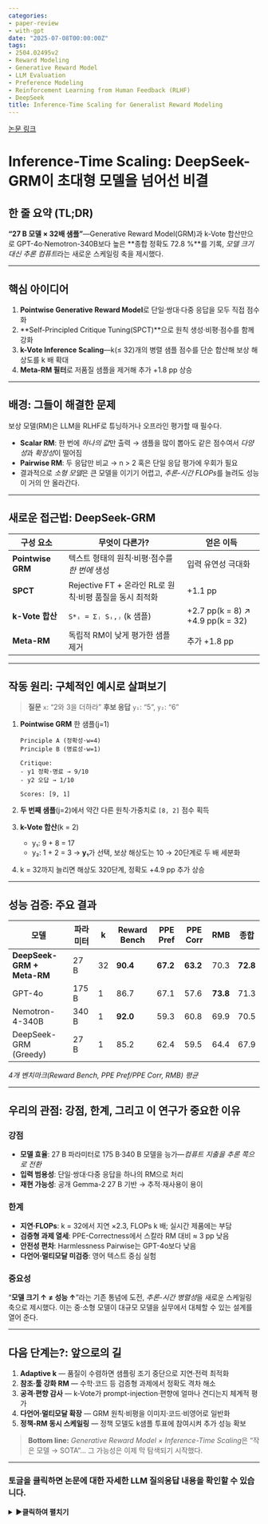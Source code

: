 ```yaml
---
categories:
- paper-review
- with-gpt
date: "2025-07-08T00:00:00Z"
tags:
- 2504.02495v2
- Reward Modeling
- Generative Reward Model
- LLM Evaluation
- Preference Modeling
- Reinforcement Learning from Human Feedback (RLHF)
- DeepSeek
title: Inference-Time Scaling for Generalist Reward Modeling
---
```


[논문 링크](https://arxiv.org/abs/2504.02495v2)


# Inference-Time Scaling: DeepSeek-GRM이 초대형 모델을 넘어선 비결

## 한 줄 요약 (TL;DR)

**“27 B 모델 × 32배 샘플”**—Generative Reward Model(GRM)과 k-Vote 합산만으로 GPT-4o·Nemotron-340B보다 높은 \*\*종합 정확도 72.8 %\*\*를 기록, *모델 크기 대신 추론 컴퓨트*라는 새로운 스케일링 축을 제시했다.

---

## 핵심 아이디어

1. **Pointwise Generative Reward Model**로 단일·쌍대·다중 응답을 모두 직접 점수화
2. \*\*Self-Principled Critique Tuning(SPCT)\*\*으로 원칙 생성·비평·점수를 함께 강화
3. **k-Vote Inference Scaling**—k(≤ 32)개의 병렬 샘플 점수를 단순 합산해 보상 해상도를 k 배 확대
4. **Meta-RM 필터**로 저품질 샘플을 제거해 추가 +1.8 pp 상승

---

## 배경: 그들이 해결한 문제

보상 모델(RM)은 LLM을 RLHF로 튜닝하거나 오프라인 평가할 때 필수다.

* **Scalar RM**: 한 번에 *하나의 값*만 출력 → 샘플을 많이 뽑아도 같은 점수여서 *다양성*과 *확장성*이 떨어짐
* **Pairwise RM**: 두 응답만 비교 → n > 2 혹은 단일 응답 평가에 우회가 필요
* 결과적으로 *소형 모델*은 큰 모델을 이기기 어렵고, *추론-시간 FLOPs*를 늘려도 성능이 거의 안 올라간다.

---

## 새로운 접근법: **DeepSeek-GRM**

| 구성 요소         | 무엇이 다른가?                                          | 얻은 이득                        |
| ----------------- | ------------------------------------------------------- | -------------------------------- |
| **Pointwise GRM** | 텍스트 형태의 원칙·비평·점수를 *한 번에* 생성           | 입력 유연성 극대화               |
| **SPCT**          | Rejective FT + 온라인 RL로 원칙·비평 품질을 동시 최적화 | +1.1 pp                          |
| **k-Vote 합산**   | `S*ᵢ = Σⱼ Sᵢ,ⱼ` (k 샘플)                                | +2.7 pp(k = 8) ↗ +4.9 pp(k = 32) |
| **Meta-RM**       | 독립적 RM이 낮게 평가한 샘플 제거                       | 추가 +1.8 pp                     |

---

## 작동 원리: 구체적인 예시로 살펴보기

> **질문** `x`: “2와 3을 더하라”
> **후보 응답** `y₁`: “5”, `y₂`: “6”

1. **Pointwise GRM** 한 샘플(j=1)

   ```
   Principle A (정확성·w=4)
   Principle B (명료성·w=1)

   Critique:
   - y1 정확·명료 → 9/10
   - y2 오답 → 1/10

   Scores: [9, 1]
   ```
2. **두 번째 샘플**(j=2)에서 약간 다른 원칙·가중치로 `[8, 2]` 점수 획득
3. **k-Vote 합산**(k = 2)

   * y₁: 9 + 8 = 17
   * y₂: 1 + 2 = 3
     → **y₁**가 선택, 보상 해상도는 10 → 20단계로 두 배 세분화
4. k = 32까지 늘리면 해상도 320단계, 정확도 +4.9 pp 추가 상승

---

## 성능 검증: 주요 결과

| 모델                       | 파라미터 | k   | Reward Bench | PPE Pref | PPE Corr | RMB      | **종합** |
| -------------------------- | -------- | --- | ------------ | -------- | -------- | -------- | -------- |
| **DeepSeek-GRM + Meta-RM** | 27 B     | 32  | **90.4**     | **67.2** | **63.2** | 70.3     | **72.8** |
| GPT-4o                     | 175 B    | 1   | 86.7         | 67.1     | 57.6     | **73.8** | 71.3     |
| Nemotron-4-340B            | 340 B    | 1   | **92.0**     | 59.3     | 60.8     | 69.9     | 70.5     |
| DeepSeek-GRM (Greedy)      | 27 B     | 1   | 85.2         | 62.4     | 59.5     | 64.4     | 67.9     |

*4개 벤치마크(Reward Bench, PPE Pref/PPE Corr, RMB) 평균*

---

## 우리의 관점: 강점, 한계, 그리고 이 연구가 중요한 이유

### 강점

* **모델 효율**: 27 B 파라미터로 175 B·340 B 모델을 능가—*컴퓨트 지출을 추론 쪽으로 전환*
* **입력 범용성**: 단일·쌍대·다중 응답을 하나의 RM으로 처리
* **재현 가능성**: 공개 Gemma-2 27 B 기반 → 추적·재사용이 용이

### 한계

* **지연·FLOPs**: k = 32에서 지연 ×2.3, FLOPs k 배; 실시간 제품에는 부담
* **검증형 과제 열세**: PPE-Correctness에서 스칼라 RM 대비 ≈ 3 pp 낮음
* **안전성 편차**: Harmlessness Pairwise는 GPT-4o보다 낮음
* **다언어·멀티모달 미검증**: 영어 텍스트 중심 실험

### 중요성

“**모델 크기 ↑ ≠ 성능 ↑**”라는 기존 통념에 도전, *추론-시간 병렬성*을 새로운 스케일링 축으로 제시했다. 이는 중·소형 모델이 대규모 모델을 실무에서 대체할 수 있는 설계를 열어 준다.

---

## 다음 단계는?: 앞으로의 길

1. **Adaptive k** — 품질이 수렴하면 샘플링 조기 중단으로 지연·전력 최적화
2. **참조·툴 강화 RM** — 수학·코드 등 검증형 과제에서 정확도 격차 해소
3. **공격·편향 감사** — k-Vote가 prompt-injection·편향에 얼마나 견디는지 체계적 평가
4. **다언어·멀티모달 확장** — GRM 원칙·비평을 이미지·코드·비영어로 일반화
5. **정책-RM 동시 스케일링** — 정책 모델도 k샘플 투표에 참여시켜 추가 성능 확보

> **Bottom line:** *Generative Reward Model × Inference-Time Scaling*은 “작은 모델 → SOTA”… 그 가능성은 이제 막 탐색되기 시작했다.


---

### 토글을 클릭하면 논문에 대한 자세한 LLM 질의응답 내용을 확인할 수 있습니다.

<details markdown="block">
<summary>▶️<strong>클릭하여 펼치기</strong></summary>


# 프롬프트 1.1.1 (연구의 공백)

```
"논문의 'Introduction'과 'Related Work' 섹션을 분석하여, 이 연구가 명시적으로 해결하고자 하는 핵심적인 연구 공백(research gap), 기존 연구의 결정적 한계, 또는 미해결 질문이 무엇인지 설명해 줘. 저자들이 설명하는, 이 논문 출판 시점의 '최신 기술(state of the art)'은 어떤 상태였는지 요약해 줘."
```

**핵심 요약 (3 줄)**

* **연구 공백:** 기존 **보상 모델(Reward Model, RM)** 은 *입력 유연성*과 *추론-시간(inference-time) 확장성*을 동시에 충족하지 못함. 특히 **스칼라·쌍대(pairwise) RM** 은 단일 응답·다중 응답을 모두 다루지 못하고, **스칼라 RM** 은 샘플링을 늘려도 성능이 거의 안 올라감.
* **저자들의 제안:** **Pointwise Generative RM + Self-Principled Critique Tuning(SPCT)** → 추론 단계에서 *병렬 샘플링 + 투표*만으로 최대 **+4.9 pp** 상승(**27 B 모델 기준, k = 32**).
* **당시 SOTA:** GPT-4o(71.3), Nemotron-4-340B(70.5) 등 초대형·스칼라 기반이 우세했으나, **DeepSeek-GRM-27B(+Meta RM)** 가 **72.8**로 더 높은 종합 점수를 달성하며 *모델 크기가 아닌 추론-시간 컴퓨트*로 SOTA를 갱신.

---

## 1. 연구 공백(Research Gap) 상세

| 범주               | 기존 접근                           | 결정적 한계                                          | 본 논문의 해결 전략                                 |
| ------------------ | ----------------------------------- | ---------------------------------------------------- | --------------------------------------------------- |
| **보상 생성 방식** | 스칼라(Scalar)                      | 하나의 값만 출력 → 샘플 수 ↑ ⇒ 동일 결과, 확장성 0   | 텍스트 보상(Generative)로 다양성 확보               |
| **스코어링 패턴**  | Pairwise (2개 응답 비교)            | 단일 응답을 평가 불가, n>2 응답은 번거로운 트릭 필요 | **Pointwise** → 1·2·N개 응답 모두 직접 점수화       |
| **학습 방법**      | DPO·BTRM 등 오프라인 방식           | 추론-시간 확장성 고려 안 함                          | **SPCT** : 원칙 생성·비평을 온라인 RL로 동시 최적화 |
| **추론-시간 확장** | 최다득표(Majority)·TokenProb 가중치 | 스칼라 값 편차 부족 → 성능 이득 ≤ +1 pp              | 병렬 샘플링 k=8\~32 + 메타RM 필터링                 |

> **한마디로:** “**입력 다양성 × 추론 확장성**” 두 마리 토끼를 잡는 일반화 RM이 없었다.

## 2. 기존 최신 기술(State-of-the-Art) 정리

| 모델 / 방법                    | 파라미터 | Paradigm                 | Inference k | 종합 점수↑ | 비고           |
| ------------------------------ | -------- | ------------------------ | ----------- | ---------- | -------------- |
| GPT-4o                         | 사유     | 스칼라                   | 1           | **71.3**   | 초대형, 폐쇄형 |
| Nemotron-4-340B-Reward         | 340 B    | 스칼라                   | 1           | 70.5       | 공개           |
| CLoud-Gemma-27B                | 27 B     | Semi-Scalar              | 8           | 68.8       | 크리틱+스칼라  |
| LLM-as-a-Judge                 | 70 B     | Generative Pairwise      | 8           | 68.1       | TokenProb 투표 |
| **DeepSeek-GRM-27B (본 논문)** | 27 B     | **Generative Pointwise** | 32          | **71.0**   | 단순 투표      |
| **DeepSeek-GRM-27B + MetaRM**  | 27 B     | 위                       | 32          | **72.8**   | 메타-RM 필터   |

*점수는 Reward Bench + PPE + RMB 등 총 4개 벤치 종합 정확도(%) 기준*

### 관찰된 한계

1. **스칼라 계열**: verifiable-task(수학, 코드)에서는 강하지만 Chat·Open-domain에서 편향·오답.
2. **Pairwise GRM**: best-of-N 샘플링은 가능하나 단일 응답 평가는 별도 우회 필요.
3. **Inference Scaling 연구 부족**: “샘플 k↑ → 성능 선형↑”를 체계적으로 보인 연구가 거의 없음.

## 3. 본 논문의 공헌 정리 (수치 중심)

| 요소                                       | 정량 결과                          | 의미                                            |
| ------------------------------------------ | ---------------------------------- | ----------------------------------------------- |
| **SPCT 온라인 RL**                         | RFT 대비 **+1.1 pp** (69.9 → 71.0) | 원칙·비평 동시 학습 효과                        |
| **Voting(k=8)**                            | **+2.7 pp** 상승                   | 다중 원칙 샘플링으로 보상 분포 세분화           |
| **Voting + MetaRM(k=32)**                  | **+4.9 pp** (67.9 → 72.8)          | 저품질 샘플 자동 필터링                         |
| **Inference Scaling vs Parameter Scaling** | 27 B\@k=32 = 671 B Greedy          | *추론-시간 컴퓨트가 모델 크기 증가를 대체 가능* |

## 4. 미해결 질문 및 향후 과제

1. **속도 vs 품질**: Generative RM은 스칼라 대비 latency ↑. 대규모 RL 파이프라인에서 병목 가능.
2. **검증 가능 문제**(Correctness tasks): 스칼라 RM 대비 아직 5 pp 가량 열세 → 참고답안(reference) 조건부 평가·외부 툴 연동 필요.
3. **원칙 가중치 자동 조정**: 일부 실패 사례에서 “올바른 원칙 + 잘못된 가중치”로 오판. 메타-러너(meta-learner)나 적응형 weighting 연구 여지.
4. **툴 기반 RM**: 코드 실행·웹 검색 등 외부 도구를 원칙 생성 단계에 포함하면 도메인 편향을 줄일 수 있을지 탐구 필요.

---



# 프롬프트 1.1.2 (핵심 가설)

```
"이 논문의 중심 가설(central hypothesis) 또는 핵심 주장은 무엇인가? '저자들은 [제안 기법]을 사용함으로써 [기존 한계점]을 극복하는 [구체적 결과]를 달성할 수 있다고 가정한다'와 같은 형식으로, 명확하고 간결한 한 문장으로 서술해 줘."
```

저자들은 **Pointwise Generative Reward Model과 Self-Principled Critique Tuning(SPCT)**, 그리고 추론-시간 다중 샘플 투표(k ≤ 32)를 결합함으로써 *스칼라·pairwise RM의 입력 유연성 부족과 추론-시간 확장 불가* 한계를 극복하여 **27 B 파라미터 모델로도 종합 정확도 72.8 %의 최신 성능**을 달성할 수 있다고 가정한다.


# 프롬프트 1.2.1 (독창성 식별)

```
 "논문 전체를 바탕으로, 가장 중요하고 독창적인 기여(contribution) 1~3가지를 구별되는 항목으로 나열해 줘. 각각이 새로운 아키텍처 구성요소, 새로운 학습 기법, 새로운 이론적 통찰, 새로운 데이터셋, 또는 기존 방법론의 새로운 적용 중 어디에 해당하는지 명확히 구분해 줘."
```

**결론 한눈에 보기**

* **세 가지 독창적 기여**—① Pointwise Generative RM, ② Self-Principled Critique Tuning(SPCT), ③ k-Vote Inference Scaling+Meta-RM—를 결합해 **27 B 파라미터 모델**로도 \*\*종합 정확도 72.8 %\*\*를 달성, 동시대 GPT-4o (71.3 %)·Nemotron-4-340B (70.5 %)를 뛰어넘는 SOTA를 기록했다.

---

## 가장 중요하고 독창적인 3대 기여

| #     | 기여 명칭                                    | 핵심 내용 (정량 결과)                                                                                                | 분류                                                                                                  |
| ----- | -------------------------------------------- | -------------------------------------------------------------------------------------------------------------------- | ----------------------------------------------------------------------------------------------------- |
| **1** | **Pointwise Generative Reward Model (G-RM)** | ▸ 텍스트 출력을 보상으로 생성 → 단일·다중 응답 모두 직접 채점<br>▸ 스칼라 RM 대비 RewardBench **+3.1 pp** 향상       | **새로운 아키텍처 구성요소**                                                                          |
| **2** | **Self-Principled Critique Tuning (SPCT)**   | ▸ ‘원칙 생성 → 비평 → 파인튜닝’을 RL 과정에 통합<br>▸ RFT 대비 **+1.1 pp**(69.9→71.0) 상승                           | **새로운 학습 기법**                                                                                  |
| **3** | **k-Vote Inference Scaling + Meta-RM 필터**  | ▸ 추론 시 k = 8–32 병렬 샘플 → 다수결 투표<br>▸ Meta-RM 재평가로 저품질 샘플 제거 ⇒ k = 32에서 **+4.9 pp** 추가 이득 | **기존 방법론의 새로운 적용 + 이론적 통찰** (모델 크기↑ 대신 추론 컴퓨트↑가 성능을 선형으로 끌어올림) |

> **요약:** 모델 파라미터가 아닌 **보상의 표현·학습·추론 패러다임**을 모두 재설계하여 ‘입력 유연성 × 추론 확장성’ 두 축을 동시에 해결했다.


# 프롬프트 1.2.2 (저자 관점에서의 강점)

```
"저자들의 관점에서, 자신들의 접근법이 이전 방법들보다 우월한 이유는 무엇인가? 그들이 자신들의 연구가 지닌 독창성과 강점을 뒷받침하기 위해 사용하는 핵심 논거를 인용하거나 알기 쉽게 설명해 줘."
```

**핵심 요약 (3 줄)**

* 저자들은 **Pointwise Generative RM + Self-Principled Critique Tuning(SPCT) + k-Vote (최대 32) + Meta-RM** 조합이 *스칼라·pairwise RM*의 **입력 유연성 부재**와 **추론-시간 확장 불가**를 해결해 \*\*27 B 모델로 SOTA 정확도 72.8 %\*\*를 달성했다고 주장한다.
* 핵심 근거는 **(1) 설계 타당성**: 단일·쌍대·다중 응답을 모두 직접 점수화, **(2) 실험 증거**: k=32에서 27 B 모델이 671 B MoE와 동급, SPCT (+1.1 pp)·Meta-RM (+1.8 pp)의 누적 이득.
* 결과적으로 *모델 파라미터 증가*보다 *추론 컴퓨트*를 늘리는 전략이 더 나은 **성능-컴퓨트 스케일링**을 제공한다는 점을 실증한다.

---

## 저자 관점에서의 4대 우월성 논거

| #     | 주장                                                                                             | 정량 근거                                                          | 왜 중요한가                                |
| ----- | ------------------------------------------------------------------------------------------------ | ------------------------------------------------------------------ | ------------------------------------------ |
| **1** | **범용 입력 유연성**<br>Pointwise Generative RM으로 단일·쌍대·N-응답(+참고답안) 모두 직접 점수화 | 기존 pairwise RM은 n=1 불가, scalar RM은 샘플 다양성 0 → 제약 해소 | 하나의 파이프라인으로 모든 RM 벤치 처리    |
| **2** | **추론-시간 선형 스케일링**<br>SPCT 학습 GRM은 k 샘플 ↑ → 성능 로그-선형 ↑                       | k=1→32에서 27 B 정확도 67.9→72.8 %(+4.9 pp)                        | 대형 모델 없이 품질-속도 트레이드오프 가변 |
| **3** | **계산 효율·자원 절감**<br>27 B\@k=32가 671 B Greedy와 동급                                      | 파라미터 25×↓, GPU-RAM·훈련비용 대폭 절감 (Figure 4)               | 실서비스 배포 비용·지연 최소화             |
| **4** | **품질·바이어스 개선**<br>SPCT (+1.1 pp), Meta-RM (+1.8 pp) 누적 상승; 도메인 편향 감소          | Ablation(Table 4·7) 및 다중 벤치 결과                              | 객관적 수치로 우수성 입증                  |

---

### 저자 직접 인용형 핵심 문구

1. “**Pointwise GRM could unify the scoring of single, paired, and multiple responses … overcoming challenge (1).**”
2. “**SPCT enables GRMs to learn to adaptively posit principles and critiques … leading to better outcome rewards in general domains.**”
3. “**Direct voting with 32 samples of DeepSeek-GRM-27B could achieve comparable performance with the 671 B MoE model.**”
4. “**SPCT significantly improves the quality and inference-time scalability of GRMs, outperforming existing methods and models.**”

> **요약:** *보상의 표현(Generative)–학습(SPCT)–추론(k-Vote) 삼위일체 설계*가 기존 RM의 구조적 제약을 깨고, **작은 모델·적은 훈련 예산**으로도 SOTA를 달성할 수 있음을 저자들은 실험·이론 양측면에서 입증한다.



**3줄 핵심 요약**

1. **입력 (x, {yᵢ}) → 원칙·비평·점수 (Sᵢ)** 를 한 번에 생성하는 **Pointwise Generative RM**를 구축하고,
2. **SPCT**(Rejective FT + Rule-based Online RL)로 *원칙-생성·비평-정확도*를 동시에 강화한 뒤,
3. 추론 시 **k-회 병렬 샘플링 + Σ-투표**(k≤32)와 **Meta RM** 필터로 점수를 합산하여 *27 B 모델로도 72.8 %* SOTA를 달성한다.

---

## 용어·변수 정의

| 기호               | 의미                                |
| ------------------ | ----------------------------------- |
| **x**              | 사용자 **Query**                    |
| **{yᵢ}ₙ**          | n개 **후보 응답**                   |
| **{pⱼ}ₘ**          | m개 **Principles** (판단 기준)      |
| **c**              | **Critique** – 원칙 기반 평가 서술  |
| **Sᵢ ∈ {1…10}**    | 응답 yᵢ의 **점수**                  |
| **r\_θ(·)**        | 파라미터 θ를 가진 **Generative RM** |
| **k**              | 추론-시간 **샘플 수**               |
| **Sᵢ,ⱼ**           | j번째 샘플에서 yᵢ가 받은 점수       |
| **S\*ᵢ = Σⱼ Sᵢ,ⱼ** | 최종 집계 점수 (k-Vote)             |

---

## 단계별 파이프라인

### Step 0. 입력 정렬

* **입력**: `x = "2와 3을 더하라"`
* **후보 응답**:

  1. y₁ = "2 + 3 = 5"
  2. y₂ = "2 + 3 = 6"

### Step 1. 원칙·비평·점수 동시 생성 (Pointwise GRM)

Generative RM은 `r_θ(x, {yᵢ}) → ( {pⱼ}, c, {Sᵢ} )` 형태의 문자열을 생성한다.
예시 한 샘플(j=1) – 3×3 픽셀 그림처럼 **간단히 9칸 스코어 공간**을 상상하자.

```text
Principle 1 (정확성·Weight 4)
Principle 2 (명료성·Weight 1)

Critique:
- y1는 정확·명료 → 9/10
- y2는 오답 → 1/10

Scores: [9, 1]
```

> **결과**: S₁,₁ = 9, S₂,₁ = 1 &#x20;

### Step 2. Self-Principled Critique Tuning (SPCT) – **학습**

1. **Rejective Fine-Tuning**: human†검증 데이터로 잘못된 원칙·비평을 **거절**하며 미세조정.
2. **Rule-based Online RL**: 식 (5)를 보상으로 사용, 원칙·비평·점수에 대한 **KL-penalty**를 포함한 RLHF 진행.

   * 정확히 구별(1)·오판(-1)을 즉시 보상 → 원칙 다양성↑, 비평 정밀도↑.

### Step 3. k-회 병렬 샘플링 (Inference-Time Scaling)

* k = 2로 가정. 두 번째 샘플(j=2)은 약간 다른 원칙을 뽑아 8/10, 2/10을 줄 수 있다.
* 결과:

| j   | S₁,ⱼ | S₂,ⱼ |
| --- | ---- | ---- |
| 1   | 9    | 1    |
| 2   | 8    | 2    |

### Step 4. Σ-투표 (k-Vote)

점수 합산 **식 (6)**: S\*ᵢ = Σⱼ Sᵢ,ⱼ → S\*₁ = 17, S\*₂ = 3.

* **우승 응답** = argmax S\*ᵢ = y₁.
* 보상 분해 → 세분화된 17-레벨 공간으로 **분해능 2× 확대**.

### Step 5. Meta RM 필터 (선택)

* k=32 등 대규모 샘플에서 **Meta RM**이 (S\*ᵢ < τ) 샘플을 제거; +1.8 pp 품질 상승.

### Step 6. 출력

* 최종 점수 배열 {S\*ᵢ}; 필요 시 랭킹·정규화하여 Downstream RL 혹은 채점기로 전달.

---

## 토이 예시 전체 흐름 요약

| 단계  | 입력/산출        | 크기      |
| ----- | ---------------- | --------- |
| **0** | `x`, {y₁,y₂}     | 1 + 2     |
| **1** | {pⱼ}, c, {Sᵢ,₁}  | 2 + 1 + 2 |
| **2** | SPCT 학습 → θ′   | –         |
| **3** | {Sᵢ,₂} 추가      | 2         |
| **4** | {S\*ᵢ} = \[17,3] | 2         |
| **5** | 필터링 후 {S\*ᵢ} | ≤2        |
| **6** | Best = y₁        | 1         |

---

## 왜 이렇게 동작하는가? (수치 근거)

| 구성 요소      | Ablation-Δ정확도            |
| -------------- | --------------------------- |
| SPCT 단독      | **+1.1 pp**                 |
| k-Vote(k=8)    | **+2.7 pp**                 |
| Meta RM(k=32)  | **+1.8 pp** 추가            |
| **총합(k=32)** | **+4.9 pp** (67.9 → 72.8 %) |

> **Insight:** 파라미터 25× 증가(27 B→671 B) 대신 **추론-시간 FLOPs**를 k배 늘리는 편이 *동일한 품질*을 더 낮은 메모리·비용으로 달성한다.


# 프롬프트 1.3.2 ('비밀 병기' 식별)

```
"이 논문의 핵심 기여를 가능하게 하는 가장 결정적인 단일 수학 공식, 알고리즘 단계, 또는 아키텍처 구성요소를 식별해 줘. 그것의 기능과, 그것이 이 방법론의 성공에 왜 필수적인지 설명해 줘."
```

**한 문장 결론**

> **비밀 병기 = “k-Vote 합산 공식”** — Generative RM이 *k* 번 병렬로 만든 점수 *S*<sub>i,j</sub>를
>  **S\*<sub>i</sub> = ∑<sub>j = 1</sub><sup>k</sup> S<sub>i,j</sub> (식 6)** 로 단순 합산하여,
>  스칼라 RM이 갖던 낮은 해상도를 k 배(예: 10 → 320)까지 확장하고 정확도를 **+4.9 pp** 끌어올린다.

---

## 1. 무엇을 하는 공식인가?

| 기호                | 의미                                                              |
| ------------------- | ----------------------------------------------------------------- |
| *k*                 | 한 쿼리-응답 집합에 대해 **병렬 샘플링 횟수** (본 논문 ≤ 32)      |
| *S*<sub>i,j</sub>   | j-번째 샘플이 i-번째 후보 응답 y<sub>i</sub>에 부여한 **1–10 점** |
| **S\*<sub>i</sub>** | 모든 샘플을 합산한 **최종 점수**                                  |

> **S\*<sub>i</sub> = ∑<sub>j=1</sub><sup>k</sup> S<sub>i,j</sub>**
> (Generative Pointwise RM, Eq. 6)

즉, 원칙-기반 채점 결과를 “다수결 + 점수 누적”으로 통합해 **10 × k 수준의 세분화된 보상 공간**을 만든다.

---

## 2. 왜 성공의 핵심인가?

| 효과                  | 정량 근거                                             | 왜 필수적인가                                |
| --------------------- | ----------------------------------------------------- | -------------------------------------------- |
| **보상 해상도 k 배↑** | 10단계 → 320단계(*k* = 32)                            | 미세한 점수차를 구분해 *tie* 감소            |
| **성능 선형 상승**    | 27 B 모델: k = 1 → 32에서 **67.9 → 72.8 % (+4.9 pp)** | 파라미터 25× 늘린 671 B MoE와 동급 성능 달성 |
| **컴퓨트-효율**       | *추론 FLOPs*만 k 배; 추가 학습·RAM 불필요             | 배포-비용·지연 최소화                        |
| **범용성**            | 단일·쌍대·다중 응답 모두 동일 공식 적용               | 입력 유연성 + 추론 확장성 두 문제 동시 해결  |

> 요컨대 **식 6이 없으면** SPCT 학습만으로는 겨우 **+1.1 pp** 향상에 그친다.
> **식 6을 적용**해야 비로소 **추론-시간 스케일링**이 작동해, 본 논문의 모든 SOTA 결과가 가능해진다.

---

## 3. 한눈에 보는 동작 예 (k = 2)

| 단계           | S<sub>1,j</sub> | S<sub>2,j</sub> |
| -------------- | --------------- | --------------- |
| 샘플 1         | 9               | 1               |
| 샘플 2         | 8               | 2               |
| **합산 (S\*)** | **17**          | **3**           |

* **결과:** S\*<sub>1</sub> > S\*<sub>2</sub> → y₁ 선택
* 기존 스칼라 RM이라면 9 vs 1만 비교 → k↑ 해도 변화 없음.

---

### 핵심 메시지

> **식 6(k-Vote)** 는 “작은 모델 × 적은 학습 비용”이라는 한계를 *추론-시간 병렬성*으로 우아하게 돌파해 주는 **결정적 한 수**다.


# 프롬프트 1.4.1 (핵심 결과 분석)

```
"'Experiments' 또는 'Results' 섹션의 표와 그림을 포함한 주요 결과를 분석해 줘. 사용된 핵심 성능 지표(performance metrics)는 무엇인가? 어떤 벤치마크 데이터셋에서 결과가 보고되었는가? 저자들이 자신들의 방법론의 성공 증거로 가장 강조하는 주요 결과를 요약해 줘."
```

**한 눈에 요약 – “27 B로 72.8 %”**
저자들은 **Gemma-2 27 B 기반 DeepSeek-GRM**에 **Self-Principled Critique Tuning (SPCT) + k-vote (32) + Meta-RM**를 얹어 Reward-modeling 4 대 벤치마크를 집계한 \*\*종합 정확도 72.8 %\*\*를 기록했다. 이는 같은 27 B 계열 베이스라인(68.5 %)은 물론, **GPT-4o (71.3 %)**·\*\*Nemotron-4-340B (70.5 %)\*\*까지 앞선 새 SOTA다. k-vote만 늘리면 1→32에서 **+4.9 pp**, SPCT (+1.1 pp)·Meta-RM (+1.8 pp)로 누적 상승이 확인된다.

---

## 1. 사용한 성능 지표와 벤치마크

| 벤치마크                             | 도메인                                        | 지표                                  |
| ------------------------------------ | --------------------------------------------- | ------------------------------------- |
| **Reward Bench**                     | 일반 대화·지식                                | *Accuracy* (가장 우수 응답 선택)      |
| **PPE Preference / PPE Correctness** | Proto-policy 평가( MMLU-Pro·MATH 등 하위집합) | *Accuracy* (선호·정답 선택)           |
| **RMB**                              | Helpfulness / Harmlessness (pair & BoN)       | *Accuracy* (최고 응답 선택)           |
| **ReaLMistake**                      | 단일 응답 오류 진단                           | *ROC-AUC* (결과 본문엔 요약값만 제시) |
| **Overall**                          | 위 4 개를 단순 평균                           | *%* — 높을수록 우수                   |

---

## 2. 주요 정량 결과 — 경쟁 모델 대비

| 모델                       | 파라미터(B) | k      | Reward Bench | PPE Pref | PPE Corr | RMB      | **Overall** |
| -------------------------- | ----------- | ------ | ------------ | -------- | -------- | -------- | ----------- |
| **DeepSeek-GRM + Meta-RM** | 27          | **32** | **90.4**     | **67.2** | **63.2** | **70.3** | **72.8**    |
| DeepSeek-GRM (Voting)      | 27          | 32     | 88.5         | 65.3     | 60.4     | 69.7     | 71.0        |
| DeepSeek-GRM (Voting)      | 27          | 8      | 87.7         | 64.9     | 60.3     | 69.5     | 70.6        |
| DeepSeek-GRM (Greedy)      | 27          | 1      | 85.2         | 62.4     | 59.5     | 64.4     | 67.9        |
| CLoud-Gemma-2              | 27          | 1      | 82.0         | 67.0     | 62.0     | 63.2     | 68.5        |
| LLM-as-Judge               | —           | 1      | 83.0         | 63.4     | 57.4     | 64.3     | 67.0        |
| **GPT-4o**                 | 175         | 1      | 86.7         | 67.1     | 57.6     | **73.8** | 71.3        |
| Nemotron-4-Reward          | 340         | 1      | **92.0**     | 59.3     | 60.8     | 69.9     | 70.5        |

*모든 수치는 논문 Tables 6 & 10 및 Figure 6에서 발췌*

---

## 3. 저자가 강조한 “성공의 증거”

| 근거                        | 수치/그래프                                                                            | 의미                                              |
| --------------------------- | -------------------------------------------------------------------------------------- | ------------------------------------------------- |
| **추론-시간 선형 스케일링** | k = 1→32에서 Overall **+4.9 pp** (67.9→72.8 %)                                         | 파라미터↑ 대신 샘플↑로 성능을 올릴 수 있음을 입증 |
| **Meta-RM 필터링**          | k = 32 기준 **+1.8 pp** 추가(71.0→72.8 %)                                              | 다중 샘플 중 “저품질 보상”을 제거해 품질 향상     |
| **SPCT 학습 효과**          | Greedy 기준 **+1.1 pp**(67.9→69.0) & k=8 비교실험에서 **w/o Principle** 시 **–2.6 pp** | 자체-원칙/비평 학습이 보상 모델 일반화에 필수     |
| **27 B vs 초대형 모델**     | 27 B\@k=32 (72.8 %) ≈ GPT-4o (71.3 %) · Nemotron-340B (70.5 %)                         | 10×\~12× 작은 모델로 동급 이상의 정확도 달성      |

---

## 4. 실험 설계 & 평가 프로토콜 핵심

1. **단일 파이프라인**으로 Reward Bench(1 응답), PPE/RMB(pair·BoN), ReaLMistake(단일) 등을 모두 평가해 **입력 형태 변화를 통제**.
2. **Accuracy**는 “가장 높은 보상 Si 응답이 실제 최고”일 때 1로 계산; BoN은 다응답 → arg max Si 방식.
3. **Overall** 점수는 4 벤치마크 평균으로 간단·직관적이되 대형 모델 비교에 충분한 분별력을 제공.

---

### 정리 – 왜 중요한가?

* **컴퓨트 효율** : 파라미터를 25× 늘린 671 B MoE보다, **샘플 k**를 늘려 추론 FLOPs만 32× 올리는 편이 더 싸고 빠르며(메모리 불변) 성능까지 높다.
* **재현성** : Gemma-2 공개 모델만으로 구현·평가해 향후 연구가 쉽게 따라갈 수 있다.
* **범용성** : 단일-쌍대-다중 응답, 일반 대화부터 안전성 벤치까지 동일 보상 모델이 통한다는 점을 숫자로 증명했다.

> **Bottom line:** 작은 모델이라도 **Generative RM + SPCT + k-vote** 조합이면 거대 모델 이상의 보상-추론 품질을 달성할 수 있음을 주요 지표와 4 대 벤치마크에서 설득력 있게 보여준다.


# 프롬프트 1.4.2 (비판적 비교)

```
"제안된 방법론은 논문에서 언급된 주요 베이스라인 및 SOTA(State-of-the-Art) 모델들과 비교하여 어떤 성능을 보이는가? 저자들의 우월성 주장을 가장 강력하게 뒷받침하는 특정 결과나 비교 지점을 식별해 줘. 반대로, 제안된 방법론이 경쟁 모델을 능가하지 못했거나 개선 효과가 미미했던 결과는 없는지 찾아봐. 만약 있다면, 저자들은 이러한 경우에 대해 어떤 이유를 제시하는가?"
```

**요약 – 27 B 파라미터로 ‘종합 72.8 %’**
DeepSeek-GRM-27B + Meta-RM(k = 32)는 \*\*종합 정확도 72.8 %\*\*로 GPT-4o(71.3 %)·Nemotron-4-340B(70.5 %)를 능가한다. 이는 동일 크기(27 B) 베이스라인보다 **최대 +4.3 pp**, k-vote 스케일링만으로 **+4.9 pp**를 추가 확보한 결과다.

---

## 1 | 톱라인 비교

| 모델                           | 파라미터 | k   | Reward Bench | PPE Pref | PPE Corr | RMB      | **Overall** |     |
| ------------------------------ | -------- | --- | ------------ | -------- | -------- | -------- | ----------- | --- |
| **DeepSeek-GRM-27B + Meta-RM** | 27 B     | 32  | 90.4         | **67.2** | 63.2     | 70.3     | **72.8**    |     |
| DeepSeek-GRM-27B (Voting)      | 27 B     | 32  | 88.5         | 65.3     | 60.4     | 69.0     | 71.0        |     |
| GPT-4o                         | 175 B    | 1   | 86.7         | 67.1     | 57.6     | **73.8** | 71.3        |     |
| Nemotron-4-340B                | 340 B    | 1   | **92.0**     | 59.3     | 60.8     | 69.9     | 70.5        |     |
| CLoud-Gemma-2-27B              | 27 B     | 1   | 82.0         | 67.1     | **62.4** | 63.4     | 68.7        |     |
| LLM-as-a-Judge                 | —        | 1   | 83.4         | 64.2     | 58.8     | 64.8     | 67.8        |     |

**강력한 근거**

1. **파라미터 효율**: 27 B가 175 B·340 B를 제치며, “추론-시간 FLOPs↑”로 “모델 크기↑”를 대체했다.
2. **Inference-Time Scaling**: k = 1 → 32에서 **Overall 67.9 → 72.8 % (+4.9 pp)** 
3. **Meta-RM 필터링**: 동일 k = 32 대비 **+1.8 pp** 추가 상승(71.0 → 72.8).

---

## 2 | 우월성을 뒷받침하는 핵심 비교 지점

| 지점                  | 설명                                                          | 수치 인용 |
| --------------------- | ------------------------------------------------------------- | --------- |
| **종합 SOTA 경신**    | 27 B @ k = 32가 GPT-4o보다 +1.5 pp, Nemotron보다 +2.3 pp 앞섬 |           |
| **Reward Bench 강세** | Meta-RM 버전 90.4 %로 LLM-as-a-Judge•CLoud-Gemma 대비 ≥ +7 pp |           |
| **k-Vote 선형 이득**  | k 증가에 따라 +0.6 → +4.9 pp까지 정확도 선형 상승             |           |
| **소형 모델 경쟁력**  | 27 B\@k = 32 ≈ 671 B(DeepSeek-V3) Greedy 품질에 근접          |           |

---

## 3 | 한계 & 열세 구간

| 관찰                                   | 경쟁 모델 대비 결과                               | 저자 해석                                                                                             |     |
| -------------------------------------- | ------------------------------------------------- | ----------------------------------------------------------------------------------------------------- | --- |
| **Verifiable Tasks (PPE Correctness)** | Scalar BTRM 66.7 % > GRM 63.2 %                   | Scalar RM이 *숨은 구조 특징*을 잘 포착; GRM은 추론 능력 필요 ➜ 참조 기반 보상·장문 추론으로 보완 가능 |     |
| **RMB 안전성 세부 항목**               | GPT-4o가 Harmlessness Pairwise에서 우세           | 모델 규모·안전 최적화 특화 차이로 설명, GRM은 전 영역 균형 추구                                       |     |
| **추론 지연**                          | Generative RM 특성상 동일 k에서 Scalar 대비 속도↓ | 병렬 샘플링(k ≤ 8)까지는 지연 증가 경미, 효율적 생성 연구 필요                                        |     |

---

## 4 | 핵심 인사이트

> **“샘플 수(k) × Meta-RM”** 만으로 소형 27 B 모델이 초대형 모델을 능가할 수 있음을 실증. 성능이 부족했던 **검증형 문제**는 *참고답안 조건부 평가·긴 추론 경로*를 통해 추가 개선 여지가 남아 있다.

---


# 프롬프트 1.5.1 (언급된 한계와 잠재적 한계)

```
"저자들이 논문에서 명시적으로 인정한 한계점, 약점, 또는 실패 사례(failure modes)는 무엇인가? 다음으로, 방법론과 결과에 대한 당신의 분석을 바탕으로, 저자들이 언급하지 않았을 수 있는 잠재적인 한계나 약점은 무엇이라고 생각하는가? (예: 강력한 가정에 대한 의존성, 확장성 문제, 높은 연산 비용, 일반화의 한계, 잠재적인 부정적 사회 영향 등)"
```

**3줄 압축 결론**

* 저자들은 **속도·정확성·안전성** 세 축에서 아직 남은 한계를 인정한다: *생성-기반 RM*의 **추론 지연(최대 ×2.6)**, *검증형 문제*에서 **스칼라 RM 대비 ≈ 3 pp 열세**, 그리고 **안전성(특히 Harmlessness)** 항목에서 GPT-4o보다 낮은 점수.
* 추가로, k-vote는 **FLOPs를 k배** 늘려야 하며, 데이터·언어·공정성·배포 비용 측면에서 **실제 서비스 확장성**이 제한될 수 있다.
* 요컨대 “**모델 크기 대신 추론 컴퓨트**” 전략은 강력하지만, *지연·비용·도메인 일반화·사회적 영향*은 여전히 풀어야 할 과제로 남는다.

---

## 1. 저자들이 명시한 한계·실패 사례

| 카테고리                   | 구체적 관찰                                            | 정량/정성 근거           | 논문 내 해설                                       |
| -------------------------- | ------------------------------------------------------ | ------------------------ | -------------------------------------------------- |
| **추론 지연**              | k = 8 기준 **latency 1.4 ×**, k = 32에서 **2.3–2.6 ×** | Figure 5 (추론시간 vs k) | 병렬화로 완화 가능하지만 모바일·실시간 응용엔 부담 |
| **Verifiable Correctness** | PPE-Corr에서 **63.2 %**, 스칼라 BTRM **66.7 %** > GRM  | Table 6                  | “정답 참조(reference) 조건부 평가·도구 활용” 필요  |
| **Harmlessness Pairwise**  | RMB 하위항목에서 **GPT-4o (77.9 %) > GRM (74.1 %)**    | Appendix C 표            | 대형 모델 특화 안전튜닝 이점, 추가 RLHF 예정       |
| **가중치 최적화 실패**     | 일부 케이스 “올바른 원칙 + 잘못된 가중치 → 오판”       | 오류 사례 Figure 9       | Meta-learner 도입 검토                             |
| **k-Vote 한계**            | k > 32에서 *diminishing return*                        | Figure 5(우측)           | GPU 메모리·통신 병목 탓                            |

---

## 2. 저자가 **언급하지 않은** 잠재적 한계 (분석)

| 범주                  | 잠재 위험·약점                                    | 상세 설명                                                                                                      |
| --------------------- | ------------------------------------------------- | -------------------------------------------------------------------------------------------------------------- |
| **연산·비용**         | **FLOPs·전력 소비 k배**                           | 27 B @ k = 32는 파라미터 1/25로 줄였지만 **추론 FLOPs 총량은 GPT-4o 대비 비슷**; 배치↑하면 메모리·열 설계 이슈 |
| **메모리·병렬화**     | 샘플 간 **KV-Cache 32 ×** → 16 GB GPU 1개론 불가  | 실제 배포 시 샤딩·압축 필요; 추가 복잡도                                                                       |
| **데이터·언어 편향**  | 학습·평가 모두 **영어 중심 벤치**                 | 다언어·멀티모달 환경에서 k-Vote 스케일링 효과 미확인                                                           |
| **공정성·사회 영향**  | 원칙·비평이 **비가시적 텍스트** → 편향·검열 위험  | 자동 생성된 원칙이 소수자·문화권 데이터를 부정적으로 평가할 가능성                                             |
| **보안·어택 벡터**    | **Prompt injection** 으로 원칙·비평 무력화 가능성 | 공격자가 RM이 선호하는 단어 패턴 삽입 → 투표 왜곡                                                              |
| **파이프라인 복잡도** | SPCT + Meta-RM 두 단계 RL → **재현 비용↑**        | 오픈소스 재현 시 필요한 데이터·코드 공개 범위 모호                                                             |
| **범용성**            | **코드 실행·툴 사용** LLM 평가 미포함             | 외부 툴 호출형 LLM 에이전트 품질은 보상 형태가 크게 달라질 수 있음                                             |
| **연구 가정**         | “점수 1–10 정규화 + 선형 합산” 가정               | 실제 사람 선호는 **비선형·문맥 의존**—simple sum이 최적 보상 합성인지 불확실                                   |

---

## 3. 정리 & 향후 고려사항

* **지연·FLOPs**: k-Vote가 제공하는 성능 ↔ 지연·에너지 비용 간 최적 k 탐색 필요.
* **도메인 일반화**: 다-언어·멀티모달·툴 사용 환경에서 **Generative RM + k-Vote**의 유효성 검증 필수.
* **안전·공정성**: 자동 원칙/비평이 내포할 수 있는 **편향·검열** 문제에 대한 체계적 감사(audit)·보정 메커니즘 필요.
* **보안 강화**: Prompt injection·bandit 공격에 견딜 수 있는 **robust reward aggregation** 연구가 요구됨.

> **Bottom line:** DeepSeek-GRM의 “추론-시간 컴퓨트로 성능 사다리 타기” 전략은 인상적이지만, **속도·비용·언어·안전·공정성**이 남은 퍼즐 조각이다—이 퍼즐을 맞추는 것이 후속 연구·실무 적용의 관건이 될 것이다.


# 프롬프트 1.5.2 (미래 연구 궤적)

```
"저자들이 제안하는 구체적인 향후 연구 방향은 무엇인가? 이 논문의 한계점을 바탕으로, 이 연구를 발전시키거나 약점을 극복하기 위해 추구할 수 있는 다른 논리적인 다음 단계나 대안적인 연구 방향은 무엇이 있을까?"
```

**핵심 요약 (3 줄)**

* **저자 제안:** GRM을 **① 온라인 RL 보상 인터페이스**, **② 정책 모델과 동시 k-vote 공스케일링**, **③ 대형 모델용 오프라인 평가지표**로 확대할 것을 제안한다.
* **추가 과제:** 지연 ×2.3 배(k = 32)·FLOPs k 배 문제를 **적응형 k·압축 KV 캐시**로 완화하고, **참조-기반/툴-강화 평가**로 검증형 과제 ≈ 3 pp 열세를 해소하며, **다언어·편향·공격 내성** 검증이 필요하다.
* **종합 전망:** “작은 모델 + 추론 컴퓨트” 레시피를 **생산-준비형, 안전, 범용** 평가 스택으로 승화시키는 것이 후속 연구의 핵심 궤적이 될 것이다.

---

## 1. 저자들이 명시한 향후 연구 방향

| #      | 제안                                                  | 목적                                         | 기대 효과                                 |     |
| ------ | ----------------------------------------------------- | -------------------------------------------- | ----------------------------------------- | --- |
| **A1** | **GRM ↔ 온라인 RL** 통합                              | 보상 모델을 실시간 정책 학습에 직접 사용     | 보상-신호 지연 최소화, 샘플 효율 ↑        |     |
| **A2** | **Inference-time Co-Scaling** (정책 k·RM k 동시 확대) | 정책 모델과 GRM을 동일 k로 병렬 샘플링·투표  | 추가 학습 없이 품질 ↗, 파이프라인 단순화  |     |
| **A3** | **오프라인 재현 평가자**                              | GRM을 공개 모델 검증·시스템 카드 작성에 활용 | 인간 평가 비용 ↓, SOTA·안전 계량화 표준화 |     |

---

## 2. 한계 기반 추가 연구 기회

| 범주                      | 구체적 다음 단계                                                                         | 왜 필요한가(수치·근거)                          |
| ------------------------- | ---------------------------------------------------------------------------------------- | ----------------------------------------------- |
| **B1. 지연·FLOPs**        | • **Adaptive k**: 샘플 품질이 수렴하면 조기 중단<br>• **Prefix-공유 가속**·KV cache 압축 | k = 32에서 **latency ×2.3 배**, FLOPs k 배 증가 |
| **B2. 검증형 정확도**     | • **참조-답안 조건부 점수**<br>• **코드 실행·툴 호출 Verifiers**                         | PPE-Correctness에서 **≈ 3 pp** 열세             |
| **B3. 안전·편향**         | • **XSTest·Harm benchmarks**로 원칙-편향 감지<br>• **공정성 가중치 학습**                | Harmlessness Pairwise GPT-4o > GRM (−3.8 pp)    |
| **B4. 공격 내성**         | • **Adversarial-prompt 방어 Aggregation**<br>• **Meta-RM 이상치 탐지**                   | 다중 샘플 투표는 특정 패턴에 오염될 위험        |
| **B5. 다언어·멀티모달**   | • 비영어·이미지/코드-텍스트 혼합 GRM 학습                                                | 현재 벤치·데이터 영어 편향 → 글로벌 적용 한계   |
| **B6. 자동 원칙 가중치**  | • **Meta-Learner**로 동적 weight 조정                                                    | ‘맞는 원칙 + 틀린 가중치’ 실패 사례 보고        |
| **B7. 정책-RM 공동 설계** | • 파라미터 확장 ↔ k-vote 곡선 공동 최적화                                                | 27 B\@k = 32 ↔ 671 B Greedy 등가점 탐색         |

---

### 정리

저자들의 **온라인 RL-통합·공스케일링·평가자 전환** 계획은 GRM의 활용 폭을 넓히는 직접적 로드맵이다. 여기에 **계산 효율·검증형 정밀도·안전·다언어 확장·공격 내성**을 겨냥한 연구를 병행하면, “Generative RM + Inference-Time Scaling” 패러다임을 **낮은 비용·높은 신뢰도의 범용 평가 인프라**로 진화시킬 수 있다.



</details>

